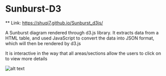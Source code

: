 # Sunburst-D3

** Link: https://shuqi7.github.io/Sunburst_d3js/


A Sunburst diagram rendered through d3.js library. It extracts data from a HTML table, and used JavaScript to convert the data into JSON format, which will then be rendered by d3.js

It is interactive in the way that all areas/sections allow the users to click on to view more details

![alt text](http://i68.tinypic.com/fmm5au.png)
